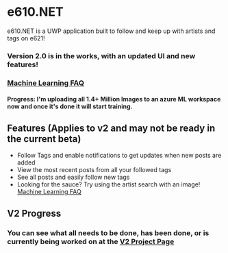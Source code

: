 # e610.NET
e610.NET is a UWP application built to follow and keep up with artists and tags on e621!

### Version 2.0 is in the works, with an updated UI and new features!
### [Machine Learning FAQ](https://github.com/EpsiRho/e610.NET/blob/main/MachineLearning.md)
#### Progress: I'm uploading all **1.4+ Million Images** to an azure ML workspace now and once it's done it will start training.

## Features (Applies to v2 and may not be ready in the current beta)
* Follow Tags and enable notifications to get updates when new posts are added
* View the most recent posts from all your followed tags
* See all posts and easily follow new tags
* Looking for the sauce? Try using the artist search with an image! [Machine Learning FAQ](https://github.com/EpsiRho/e610.NET/blob/main/MachineLearning.md)

## V2 Progress
### You can see what all needs to be done, has been done, or is currently being worked on at the [V2 Project Page](https://github.com/EpsiRho/e610.NET/projects/1)
